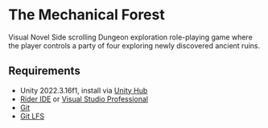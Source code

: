 # The Mechanical Forest

Visual Novel Side scrolling Dungeon exploration role-playing game where the player controls a party of four exploring newly discovered ancient ruins.


## Requirements

- Unity 2022.3.16f1, install via [Unity Hub](https://unity.com/download)
- [Rider IDE](https://www.jetbrains.com/rider/) or [Visual Studio Professional](https://visualstudio.microsoft.com/vs/unity-tools/)
- [Git](https://git-scm.com/downloads)
- [Git LFS](https://git-lfs.com/)
